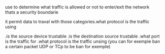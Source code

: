 use to determine what traffic is allowed or not to enter/exit the network
thats a security boundarie

it permit data to traval with those categories.what protocol is the traffic using


.is the source device trustable
.is the destination source trustable
.what port is the traffic for
.what protocol is the traffic unsing (you can for exemple ban a certain packet UDP or TCp to be ban for exemple)